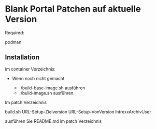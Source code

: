 # Blank Portal Patchen auf aktuelle Version

Required:

podman

## Installation

im container Verzeichnis:

- Wenn noch nicht gemacht

  - ./build-base-image.sh ausführen
  - ./build-image.sh ausführen

Im patch Verzeichnis

build.sh URL-Setup-Zielversion URL-Setup-VonVersion IntrexxArchivUser

ausführen Sie README.md im patch Verzeichnis
